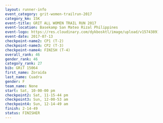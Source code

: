 ```yaml
---
layout: runner-info 
event_category: grit-women-trailrun-2017 
category_km: 15K 
event-title: GRIT ALL WOMEN TRAIL RUN 2017 
event-location: Basekamp San Mateo Rizal Philippines 
event-logo: https://res.cloudinary.com/dykbosktl/image/upload/v1574389137/Logo/a04c0-grit-logo_yxzsau.png 
event-date: 2017-07-13 
checkpoint-name2: CP1 (T-2) 
checkpoint-name3: CP2 (T-3) 
checkpoint-name4: FINISH (T-4) 
overall_rank: 46
gender_rank: 46
category_rank: 27
bib: GRiT 15064
first_name: Zoraida
last_name: Cuadra
gender: F
team_name: None
start: Sat, 10-00-00 pm
checkpoint2: Sat, 11-15-44 pm
checkpoint3: Sun, 12-00-53 am
checkpoint4: Sun, 12-14-49 am
finish: 2-14-49
status: FINISHER
---
```


